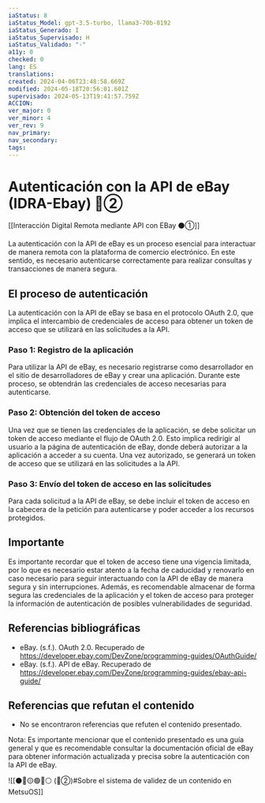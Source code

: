 ```yaml
---
iaStatus: 8
iaStatus_Model: gpt-3.5-turbo, llama3-70b-8192
iaStatus_Generado: I
iaStatus_Supervisado: H
iaStatus_Validado: "-"
a11y: 0
checked: 0
lang: ES
translations: 
created: 2024-04-06T23:48:58.669Z
modified: 2024-05-18T20:56:01.601Z
supervisado: 2024-05-13T19:41:57.759Z
ACCION: 
ver_major: 0
ver_minor: 4
ver_rev: 9
nav_primary: 
nav_secondary: 
tags:
---
```

# Autenticación con la API de eBay (IDRA-Ebay) 🔴②

[[Interacción Digital Remota mediante API con EBay ⚫①]]

La autenticación con la API de eBay es un proceso esencial para interactuar de manera remota con la plataforma de comercio electrónico. En este sentido, es necesario autenticarse correctamente para realizar consultas y transacciones de manera segura.

## El proceso de autenticación

La autenticación con la API de eBay se basa en el protocolo OAuth 2.0, que implica el intercambio de credenciales de acceso para obtener un token de acceso que se utilizará en las solicitudes a la API.

### Paso 1: Registro de la aplicación

Para utilizar la API de eBay, es necesario registrarse como desarrollador en el sitio de desarrolladores de eBay y crear una aplicación. Durante este proceso, se obtendrán las credenciales de acceso necesarias para autenticarse.

### Paso 2: Obtención del token de acceso

Una vez que se tienen las credenciales de la aplicación, se debe solicitar un token de acceso mediante el flujo de OAuth 2.0. Esto implica redirigir al usuario a la página de autenticación de eBay, donde deberá autorizar a la aplicación a acceder a su cuenta. Una vez autorizado, se generará un token de acceso que se utilizará en las solicitudes a la API.

### Paso 3: Envío del token de acceso en las solicitudes

Para cada solicitud a la API de eBay, se debe incluir el token de acceso en la cabecera de la petición para autenticarse y poder acceder a los recursos protegidos.

## Importante

Es importante recordar que el token de acceso tiene una vigencia limitada, por lo que es necesario estar atento a la fecha de caducidad y renovarlo en caso necesario para seguir interactuando con la API de eBay de manera segura y sin interrupciones. Además, es recomendable almacenar de forma segura las credenciales de la aplicación y el token de acceso para proteger la información de autenticación de posibles vulnerabilidades de seguridad.

## Referencias bibliográficas

- eBay. (s.f.). OAuth 2.0. Recuperado de <https://developer.ebay.com/DevZone/programming-guides/OAuthGuide/>
- eBay. (s.f.). API de eBay. Recuperado de <https://developer.ebay.com/DevZone/programming-guides/ebay-api-guide/>

## Referencias que refutan el contenido

- No se encontraron referencias que refuten el contenido presentado.

Nota: Es importante mencionar que el contenido presentado es una guía general y que es recomendable consultar la documentación oficial de eBay para obtener información actualizada y precisa sobre la autenticación con la API de eBay.

![[⚫🔴🟡🟢🔵⚪ (🔴②)#Sobre el sistema de validez de un contenido en MetsuOS]]

